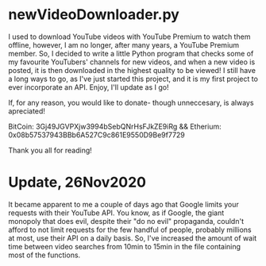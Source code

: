# newVideoDownloader.py
I used to download YouTube videos with YouTube Premium to watch them offline, however, I am no longer, 
after many years, a YouTube Premium member.  So, I decided to write a little Python program that checks 
some of my favourite YouTubers' channels for new videos, and when a new video is posted, it is then 
downloaded in the highest quality to be viewed!  I still have a long ways to go, as I've just started
this project, and it is my first project to ever incorporate an API.  Enjoy, I'll update as I go!

If, for any reason, you would like to donate- though unneccesary, is always apreciated!

BitCoin: 3Gj49JGVPXjw3994bSebQNrHsFJkZE9iRg && Etherium: 0x08b57537943BBb6A527C9c861E9550D9Be9f7729

Thank you all for reading!

# Update, 26Nov2020
It became apparent to me a couple of days ago that Google limits your requests with their YouTube API.
You know, as if Google, the giant monopoly that does evil, despite their "do no evil" propaganda,
couldn't afford to not limit requests for the few handful of people, probably millions at most, use
their API on a daily basis.  So, I've increased the amount of wait time between video searches from
10min to 15min in the file containing most of the functions.
